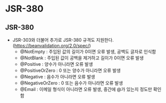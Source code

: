 # JSR-380

## JSR-380

- JSR-303와 더불어 추가로 JSR-380 규격도 지원한다. (https://beanvalidation.org/2.0/spec/)
  - @NotEmpty : 주입된 값의 길이가 0이면 오류 발생, 공백도 글자로 인식함
  - @NotBlank : 주입된 값이 공백을 제거하고 길이가 0이면 오류 발생
  - @Positive : 양수가 아니라면 오류 발생
  - @PositiveOrZero : 0 또는 양수가 아니라면 오류 발생
  - @Negative : 음수가 아니라면 오류 발생
  - @NegativeOrZero : 0 또는 음수가 아니라면 오류 발생
  - @Email : 이메일 형식이 아니라면 오류 발생, 중간에 @가 있는지 정도만 확인함

